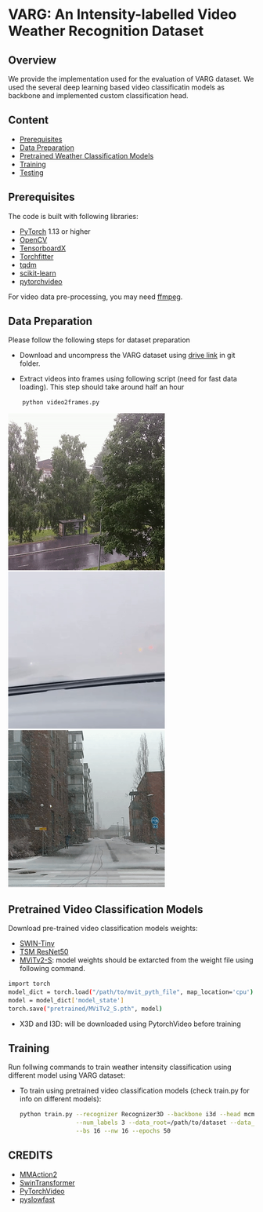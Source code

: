 # VARG: An Intensity-labelled Video Weather Recognition Dataset 

## Overview

We provide the implementation used for the evaluation of VARG dataset. We used the several deep learning based video classificatin models as backbone and implemented custom classification head.

## Content

- [Prerequisites](#prerequisites)
- [Data Preparation](#data-preparation)
- [Pretrained Weather Classification Models](#pretrained-models)
- [Training](#training)
- [Testing](#testing)

## Prerequisites

The code is built with following libraries:

- [PyTorch](https://pytorch.org/) 1.13 or higher
- [OpenCV](https://opencv.org/)
- [TensorboardX](https://github.com/lanpa/tensorboardX)
- [Torchfitter](https://github.com/Xylambda/torchfitter)
- [tqdm](https://github.com/tqdm/tqdm.git)
- [scikit-learn](https://scikit-learn.org/stable/)
- [pytorchvideo](https://pytorchvideo.org/)

For video data pre-processing, you may need [ffmpeg](https://www.ffmpeg.org/).

## Data Preparation
Please follow the following steps for dataset preparation
- Download and uncompress the VARG dataset using [drive link](https://drive.google.com/file/d/15uOStChBDyxrHCICT7wIC3qwPuVxlBWa/view?usp=sharing) in git folder.

- Extract videos into frames using following script (need for fast data loading). This step should take around half an hour
```bash
    python video2frames.py
```

![Rain](example_clips/rain.gif) ![Fog](example_clips/fog.gif) ![Snow](example_clips/snow.gif)
<!-- Note that the naive implementation involves large data copying and increases memory consumption during training.  -->
<!-- It is suggested to use the **in-place** version of TSM to improve speed (see [ops/temporal_shift.py](ops/temporal_shift.py) Line 12 for the details.) -->

## Pretrained Video Classification Models
Download pre-trained video classification models weights:
  - [SWIN-Tiny](https://github.com/SwinTransformer/storage/releases/download/v1.0.4/swin_tiny_patch244_window877_kinetics400_1k.pth)
  - [TSM ResNet50](https://download.openmmlab.com/mmaction/v1.0/recognition/tsm/tsm_imagenet-pretrained-r50_8xb16-1x1x16-50e_kinetics400-rgb/tsm_imagenet-pretrained-r50_8xb16-1x1x16-50e_kinetics400-rgb_20220831-042b1748.pth)
  - [MViTv2-S](https://dl.fbaipublicfiles.com/pyslowfast/model_zoo/mvitv2/pysf_video_models/MViTv2_S_16x4_k400_f302660347.pyth): model weights should be extarcted from the weight file using following command. 
  ```bash
  import torch
  model_dict = torch.load("/path/to/mvit_pyth_file", map_location='cpu')
  model = model_dict['model_state']
  torch.save("pretrained/MViTv2_S.pth", model)
  ```
  - X3D and I3D: will be downloaded using PytorchVideo before training
   <!-- for image weather classifications from [drive link](https://drive.google.com/drive/folders/1zMz1RTN28bSiL11ncZa6o09-HbkVVsI4?usp=drive_link) in 'base_trained_model' folder. -->

## Training 

Run follwing commands to train weather intensity classification using different model using VARG dataset:

- To train using pretrained video classification models (check train.py for info on different models):
  ```bash
  python train.py --recognizer Recognizer3D --backbone i3d --head mcmh \
                  --num_labels 3 --data_root=/path/to/dataset --data_type multi_class \
                  --bs 16 --nw 16 --epochs 50
  ```

<!-- ## Testing 

For example, to test the downloaded pretrained models on test dataset run the following commands. It will show the plot of confusion matrix

```bash
# using Imagenet based trained model
python test.py --num_segments 8 --imgsz 224 --weights imagenet --weather snow --arch resnet18

# using WeatherNet based trained model
python test.py --num_segments 8 --imgsz 224 --weights weathernet --weather snow --arch Custom-resnet18
``` -->

## CREDITS
  - [MMAction2](https://github.com/open-mmlab/mmaction2/tree/main)
  - [SwinTransformer](https://github.com/SwinTransformer/Video-Swin-Transformer)
  - [PyTorchVideo](https://github.com/facebookresearch/pytorchvideo/)
  - [pyslowfast](https://github.com/facebookresearch/SlowFast/tree/main)
<!-- We used the TSM code to evaluate VARG dataset
```
@inproceedings{lin2019tsm,
  title={TSM: Temporal Shift Module for Efficient Video Understanding},
  author={Lin, Ji and Gan, Chuang and Han, Song},
  booktitle={Proceedings of the IEEE International Conference on Computer Vision},
  year={2019}
}  -->
```
